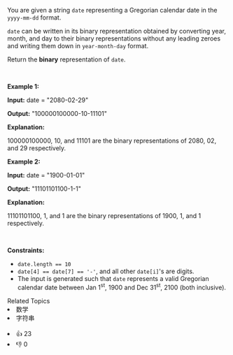 <p>You are given a string <code>date</code> representing a Gregorian calendar date in the <code>yyyy-mm-dd</code> format.</p>

<p><code>date</code> can be written in its binary representation obtained by converting year, month, and day to their binary representations without any leading zeroes and writing them down in <code>year-month-day</code> format.</p>

<p>Return the <strong>binary</strong> representation of <code>date</code>.</p>

<p>&nbsp;</p> 
<p><strong class="example">Example 1:</strong></p>

<div class="example-block"> 
 <p><strong>Input:</strong> <span class="example-io">date = "2080-02-29"</span></p> 
</div>

<p><strong>Output:</strong> <span class="example-io">"100000100000-10-11101"</span></p>

<p><strong>Explanation:</strong></p>

<p><span class="example-io">100000100000, 10, and 11101 are the binary representations of 2080, 02, and 29 respectively.</span></p>

<p><strong class="example">Example 2:</strong></p>

<div class="example-block"> 
 <p><strong>Input:</strong> <span class="example-io">date = "1900-01-01"</span></p> 
</div>

<p><strong>Output:</strong> <span class="example-io">"11101101100-1-1"</span></p>

<p><strong>Explanation:</strong></p>

<p><span class="example-io">11101101100, 1, and 1 are the binary representations of 1900, 1, and 1 respectively.</span></p>

<p>&nbsp;</p> 
<p><strong>Constraints:</strong></p>

<ul> 
 <li><code>date.length == 10</code></li> 
 <li><code>date[4] == date[7] == '-'</code>, and all other <code>date[i]</code>'s are digits.</li> 
 <li>The input is generated such that <code>date</code> represents a valid Gregorian calendar date between Jan 1<sup>st</sup>, 1900 and Dec 31<sup>st</sup>, 2100 (both inclusive).</li> 
</ul>

<div><div>Related Topics</div><div><li>数学</li><li>字符串</li></div></div><br><div><li>👍 23</li><li>👎 0</li></div>